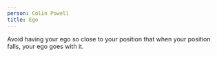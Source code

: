 ```yaml
---
person: Colin Powell
title: Ego
---
```


Avoid having your ego so close to your position that when your position falls, your ego goes with it.
